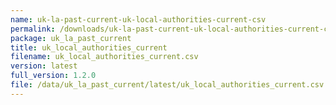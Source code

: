 ```yaml
---
name: uk-la-past-current-uk-local-authorities-current-csv
permalink: /downloads/uk-la-past-current-uk-local-authorities-current-csv/latest
package: uk_la_past_current
title: uk_local_authorities_current
filename: uk_local_authorities_current.csv
version: latest
full_version: 1.2.0
file: /data/uk_la_past_current/latest/uk_local_authorities_current.csv
---
```

